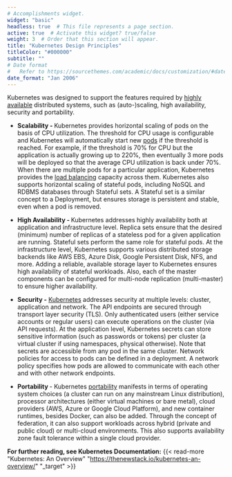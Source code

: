 ```yaml
---
# Accomplishments widget.
widget: "basic"  
headless: true  # This file represents a page section.
active: true  # Activate this widget? true/false
weight: 3  # Order that this section will appear.
title: "Kubernetes Design Principles"
titleColor: "#000000"
subtitle: ""
# Date format
#   Refer to https://sourcethemes.com/academic/docs/customization/#date-format
date_format: "Jan 2006"
---
```





Kubernetes was designed to support the features required by [highly available](/display/containers/Kubernetes+High+Availability+Clusters) distributed systems, such as (auto-)scaling, high availability, security and portability.

* <strong>Scalability - </strong>Kubernetes provides horizontal scaling of pods on the basis of CPU utilization. The threshold for CPU usage is configurable and Kubernetes will automatically start new [pods](/display/containers/Kubernetes+Pods) if the threshold is reached. For example, if the threshold is 70% for CPU but the application is actually growing up to 220%, then eventually 3 more pods will be deployed so that the average CPU utilization is back under 70%. When there are multiple pods for a particular application, Kubernetes provides the [load balancing](/display/containers/Kubernetes+Load+Balancing) capacity across them. Kubernetes also supports horizontal scaling of stateful pods, including NoSQL and RDBMS databases through Stateful sets. A Stateful set is a similar concept to a Deployment, but ensures storage is persistent and stable, even when a pod is removed.

* <strong>High Availability - </strong>Kubernetes addresses highly availability both at application and infrastructure level. Replica sets ensure that the desired (minimum) number of replicas of a stateless pod for a given application are running. Stateful sets perform the same role for stateful pods. At the infrastructure level, Kubernetes supports various distributed storage backends like AWS EBS, Azure Disk, Google Persistent Disk, NFS, and more. Adding a reliable, available storage layer to Kubernetes ensures high availability of stateful workloads. Also, each of the master components can be configured for multi-node replication (multi-master) to ensure higher availability.

* <strong>Security -</strong> [Kubernetes](/display/containers/Kubernetes+Security) addresses security at multiple levels: cluster, application and network. The API endpoints are secured through transport layer security (TLS). Only authenticated users (either service accounts or regular users) can execute operations on the cluster (via API requests). At the application level, Kubernetes secrets can store sensitive information (such as passwords or tokens) per cluster (a virtual cluster if using namespaces, physical otherwise). Note that secrets are accessible from any pod in the same cluster. Network policies for access to pods can be defined in a deployment. A network policy specifies how pods are allowed to communicate with each other and with other network endpoints.

* <strong>Portability </strong>- Kubernetes [portability](/display/containers/Container+Portability) manifests in terms of operating system choices (a cluster can run on any mainstream Linux distribution), processor architectures (either virtual machines or bare metal), cloud providers (AWS, Azure or Google Cloud Platform), and new container runtimes, besides Docker, can also be added. Through the concept of federation, it can also support workloads across hybrid (private and public cloud) or multi-cloud environments. This also supports availability zone fault tolerance within a single cloud provider.


**For further reading, see Kubernetes Documentation:** {{< read-more "Kubernetes: An Overview" "https://thenewstack.io/kubernetes-an-overview/" "_target"  >}}






